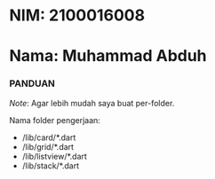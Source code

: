# NIM: 2100016008
# Nama: Muhammad Abduh

### PANDUAN

*Note*: Agar lebih mudah saya buat per-folder.

Nama folder pengerjaan: 

- /lib/card/*.dart
- /lib/grid/*.dart
- /lib/listview/*.dart
- /lib/stack/*.dart
